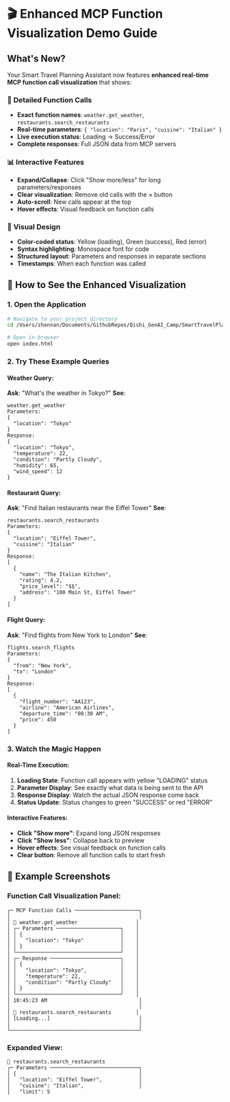 # 🎬 Enhanced MCP Function Visualization Demo Guide

## What's New?

Your Smart Travel Planning Assistant now features **enhanced real-time MCP function call visualization** that shows:

### 🔧 **Detailed Function Calls**
- **Exact function names**: `weather.get_weather`, `restaurants.search_restaurants`
- **Real-time parameters**: `{ "location": "Paris", "cuisine": "Italian" }`
- **Live execution status**: Loading → Success/Error
- **Complete responses**: Full JSON data from MCP servers

### 📊 **Interactive Features**
- **Expand/Collapse**: Click "Show more/less" for long parameters/responses
- **Clear visualization**: Remove old calls with the × button
- **Auto-scroll**: New calls appear at the top
- **Hover effects**: Visual feedback on function calls

### 🎨 **Visual Design**
- **Color-coded status**: Yellow (loading), Green (success), Red (error)
- **Syntax highlighting**: Monospace font for code
- **Structured layout**: Parameters and responses in separate sections
- **Timestamps**: When each function was called

## 🚀 How to See the Enhanced Visualization

### 1. **Open the Application**
```bash
# Navigate to your project directory
cd /Users/zhennan/Documents/GithubRepos/Qishi_GenAI_Camp/SmartTravelPlanningAssistantV2

# Open in browser
open index.html
```

### 2. **Try These Example Queries**

#### Weather Query:
**Ask**: "What's the weather in Tokyo?"
**See**: 
```
weather.get_weather
Parameters:
{
  "location": "Tokyo"
}
Response:
{
  "location": "Tokyo",
  "temperature": 22,
  "condition": "Partly Cloudy",
  "humidity": 65,
  "wind_speed": 12
}
```

#### Restaurant Query:
**Ask**: "Find Italian restaurants near the Eiffel Tower"
**See**:
```
restaurants.search_restaurants
Parameters:
{
  "location": "Eiffel Tower",
  "cuisine": "Italian"
}
Response:
[
  {
    "name": "The Italian Kitchen",
    "rating": 4.2,
    "price_level": "$$",
    "address": "100 Main St, Eiffel Tower"
  }
]
```

#### Flight Query:
**Ask**: "Find flights from New York to London"
**See**:
```
flights.search_flights
Parameters:
{
  "from": "New York",
  "to": "London"
}
Response:
[
  {
    "flight_number": "AA123",
    "airline": "American Airlines",
    "departure_time": "08:30 AM",
    "price": 450
  }
]
```

### 3. **Watch the Magic Happen**

#### Real-Time Execution:
1. **Loading State**: Function call appears with yellow "LOADING" status
2. **Parameter Display**: See exactly what data is being sent to the API
3. **Response Display**: Watch the actual JSON response come back
4. **Status Update**: Status changes to green "SUCCESS" or red "ERROR"

#### Interactive Features:
- **Click "Show more"**: Expand long JSON responses
- **Click "Show less"**: Collapse back to preview
- **Hover effects**: See visual feedback on function calls
- **Clear button**: Remove all function calls to start fresh

## 📸 Example Screenshots

### Function Call Visualization Panel:
```
┌─ MCP Function Calls ─────────────────────┐
│                                          │
│ 🔧 weather.get_weather                   │
│ ┌─ Parameters ─────────────────────┐    │
│ │ {                                │    │
│ │   "location": "Tokyo"            │    │
│ │ }                                │    │
│ └──────────────────────────────────┘    │
│ ┌─ Response ───────────────────────┐    │
│ │ {                                │    │
│ │   "location": "Tokyo",           │    │
│ │   "temperature": 22,             │    │
│ │   "condition": "Partly Cloudy"   │    │
│ │ }                                │    │
│ └──────────────────────────────────┘    │
│ 10:45:23 AM                              │
│                                          │
│ 🔧 restaurants.search_restaurants        │
│ [Loading...]                             │
│                                          │
└──────────────────────────────────────────┘
```

### Expanded View:
```
🔧 restaurants.search_restaurants
┌─ Parameters ─────────────────────────────┐
│ {                                        │
│   "location": "Eiffel Tower",            │
│   "cuisine": "Italian",                  │
│   "limit": 5
